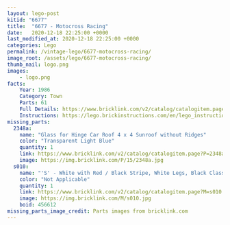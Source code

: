 ```yaml
---
layout: lego-post
kitid: "6677"
title:  "6677 - Motocross Racing"
date:   2020-12-18 22:25:00 +0000
last_modified_at: 2020-12-18 22:25:00 +0000
categories: Lego
permalink: /vintage-lego/6677-motocross-racing/
image_root: /assets/lego/6677-motocross-racing/
thumb_nail: logo.png
images:
    - logo.png
facts:
    Year: 1986
    Category: Town
    Parts: 61
    Full Details: https://www.bricklink.com/v2/catalog/catalogitem.page?S=6677-1&name=Motocross%20Racing&category=%5BTown%5D%5BClassic%20Town%5D%5BRace%5D
    Instructions: https://lego.brickinstructions.com/en/lego_instructions/set/6677/Motocross_Racing
missing_parts:
  2348a:
    name: "Glass for Hinge Car Roof 4 x 4 Sunroof without Ridges"
    color: "Transparent Light Blue"
    quantity: 1
    link: https://www.bricklink.com/v2/catalog/catalogitem.page?P=2348a&idColor=15 
    image: https://img.bricklink.com/P/15/2348a.jpg
  s010:
    name: "'S' - White with Red / Black Stripe, White Legs, Black Classic Helmet"
    color: "Not Applicable"
    quantity: 1
    link: https://www.bricklink.com/v2/catalog/catalogitem.page?M=s010
    image: https://img.bricklink.com/M/s010.jpg
    boid: 456612
missing_parts_image_credit: Parts images from bricklink.com
---
```


